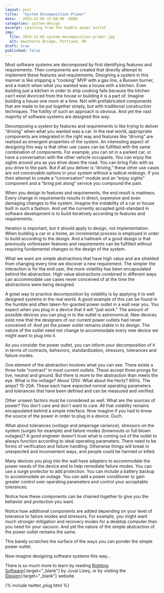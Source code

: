 ```yaml
---
layout: post
title:  "System Decomposition Primer"
date:   2019-12-05 15:00:00 -0800
categories: system-design
excerpt: Learning from the humble power outlet
img:
  file: 2019-12-05-system-decomposition-primer.jpg
  alt: Hawthorne Bridge, Portland, OR
draft: true
published: false
---
```


Most software systems are decomposed by first identifying features and requirements. Then components are created that directly attempt to implement these features and requirements. Designing a system in this manner is like shipping a “cooking” MVP with a gas line, a Bunsen burner, and a match when what you wanted was a house with a kitchen. Even building just a kitchen in order to ship cooking fails because the kitchen can’t exist divorced from the house or building it is a part of. Imagine building a house one room at a time. Not with prefabricated components that are made to be put together simply, but with traditional construction techniques. The futility of such an approach is obvious. And yet the vast majority of software systems are designed this way.
 
Decomposing a system by features and requirements is like trying to deliver “driving” when what you wanted was a car. In the real world, appropriate components are integrated in the right way and features like “driving” are realized as emergent properties of the system. An interesting aspect of designing this way is that other use cases can be fulfilled with the same combination of components. For example, you can sit in a parked car, or have a conversation with the other vehicle occupants. You can enjoy the sights around you as you drive down the road. You can bring Fido with as you drive to the park. But if all you deliver is “driving,” these other use cases are not conceivable options in your system without a radical redesign. If you then attempt to create a “conversation” module and an “enjoy sights” component and a “bring pet along” service you compound the pain.
 
When you design to features and requirements, the end result is madness. Every change in requirements results in direct, expensive and even damaging changes to the system. Imagine the instability of a car or house built in such a fashion. And yet the currently accepted gold-standard in software development is to build iteratively according to features and requirements.
 
Iteration is important, but it should apply to design, not implementation. When building a car or a home, an incremental process is employed in order to build according to the design. And a hallmark of a good design is that previously unforeseen features and requirements can be fulfilled without requiring fundamental changes to the design of the system.
 
What we want are simple abstractions that have high value and are shielded from changing every time we discover a new requirement. The simpler the interaction is for the end user, the more volatility has been encapsulated behind the abstraction. High value abstractions combined in different ways can accommodate use cases never conceived of at the time the abstractions were being designed.
 
A great way to practice decomposition by volatility is by applying it to well designed systems in the real world. A good example of this can be found in the humble and often taken-for-granted power outlet in a wall near you. You expect when you plug in a device that it will "just work." The amount of possible devices you can plug in to the outlet is astronomical. New devices exist now that the designers of our current power outlets had never conceived of. And yet the power outlet remains stable in its design. The nature of the outlet need not change to accommodate every new device we might want to plug into it.
 
As you consider the power outlet, you can inform your decomposition of it in terms of contracts, behaviors, standardization, stressors, tolerances and failure modes. 
 
One element of the abstraction involves what you can see. There exists a three hole “contract” in most current outlets. These accept three prongs for live, neutral and ground. But there is more to the abstraction than meets the eye. What is the voltage? About 120V. What about the Hertz? 60Hz. The amps? 15-20A. These each have expected normal operating parameters and tolerances that have been defined and can be measured and verified.
 
Other unseen factors must be considered as well. What are the sources of power? You don't care and don't want to care. All that volatility remains encapsulated behind a simple interface. Now imagine if you had to know the source of the power in order to plug in a device. Ouch.
 
What about tolerances (voltage and amperage variance), stressors on the system (surges for example) and failure modes (brownouts or full blown outages)? A good engineer doesn’t trust what is coming out of the outlet to always function according to ideal operating parameters. There need to be forms of verification and failure handling. Otherwise things will break in unexpected and inconvenient ways, and people could be harmed or killed.
 
Many devices you plug into the wall have adapters to accommodate the power needs of the device and to help remediate failure modes. You can use a surge protector to add protection. You can include a battery backup to accommodate an outage. You can add a power conditioner to gain greater control over operating parameters and control your acceptable tolerances.
 
Notice how these components can be chained together to give you the behavior and protection you want. 
 
Notice how additional components are added depending on your level of tolerance to failure modes and stressors. For example, you might want much stronger mitigation and recovery modes for a desktop computer than you need for your vacuum. And yet the nature of the simple abstraction of the power outlet remains the same.
 
This barely scratches the surface of the ways you can ponder the simple power outlet.
 
Now imagine designing software systems this way...

There is so much more to learn by reading [Righting Software](https://rightingsoftware.org){:target="_blank"} by Juval Löwy, or by visiting the [IDesign](https://idesign.net){:target="_blank"} website.

{% include twitter_plug.html %}